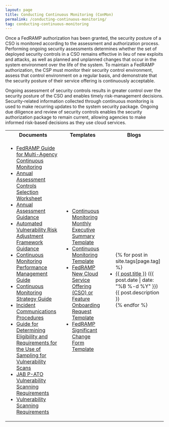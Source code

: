 ```yaml
---
layout: page
title: Conducting Continuous Monitoring (ConMon)
permalink: /conducting-continuous-monitoring/
tag: conducting-continuous-monitoring
---
```

Once a FedRAMP authorization has been granted, the security posture of a CSO is monitored according to the assessment and authorization process. Performing ongoing security assessments determines whether the set of deployed security controls in a CSO remains effective in lieu of new exploits and attacks, as well as planned and unplanned changes that occur in the system environment over the life of the system. To maintain a FedRAMP authorization, the CSP must monitor their security control environment, assess that control environment on a regular basis, and demonstrate that the security posture of their service offering is continuously acceptable.
<p>Ongoing assessment of security controls results in greater control over the security posture of the CSO and enables timely risk-management decisions. Security-related information collected through continuous monitoring is used to make recurring updates to the system security package. Ongoing due diligence and review of security controls enables the security authorization package to remain current, allowing agencies to make informed risk-based decisions as they use cloud services.</p>

<table>
<tr>
<th>Documents</th>
<th>Templates</th>
<th>Blogs</th>
</tr>
<td>
<ul>
<li><a href="{{site.baseurl}}/assets/resources/documents/Agency_Guide_for_Multi-Agency_Continuous_Monitoring.pdf">FedRAMP Guide for Multi-Agency Continuous Monitoring</a></li>
<li><a href="{{site.baseurl}}/assets/resources/documents/CSP_Annual_Assessment_Controls_Selection_Worksheet.xlsx">Annual Assessment Controls Selection Worksheet</a></li>
<li><a href="{{site.baseurl}}/assets/resources/documents/CSP_Annual_Assessment_Guidance.pdf">Annual Assessment Guidance</a></li>
<li><a href="{{site.baseurl}}/assets/resources/documents/CSP_Automated_Vulnerability_Risk_Adjustment_Framework.pdf">Automated Vulnerability Risk Adjustment Framework Guidance</a></li>  
<li><a href="{{site.baseurl}}/assets/resources/documents/CSP_Continuous_Monitoring_Performance_Management_Guide.pdf">Continuous Monitoring Performance Management Guide</a></li> 
<li><a href="{{site.baseurl}}/assets/resources/documents/CSP_Continuous_Monitoring_Strategy_Guide.pdf">Continuous Monitoring Strategy Guide</a></li>
<li><a href="{{site.baseurl}}/assets/resources/documents/CSP_Incident_Communications_Procedures.pdf">Incident Communications Procedures</a></li>
<li><a href="{{site.baseurl}}/assets/resources/documents/CSP_Vulnerability_Scan_Requirements_Using_Sampling.pdf">Guide for Determining Eligibility and Requirements for the Use of Sampling for Vulnerability Scans</a></li>
<li><a href="{{site.baseurl}}/assets/resources/documents/CSP_JAB_P-ATO_Vulnerability_Scan_Requirements_Guide.pdf">JAB P-ATO Vulnerability Scanning Requirements</a></li>
<li><a href="{{site.baseurl}}/assets/resources/documents/CSP_Vulnerability_Scanning_Requirements.pdf">Vulnerability Scanning Requirements</a></li>
</ul>
</td>
<td>
<ul>
<li><a href="{{site.baseurl}}/assets/resources/templates/FedRAMP-Continuous-Monitoring-Monthly-Executive-Summary-Template.xlsx">Continuous Monitoring Monthly Executive Summary Template</a></li>
<li><a href="{{site.baseurl}}/assets/resources/templates/FedRAMP-Continuous-Monitoring-Template.xlsx">Continuous Monitoring Template</a></li>
<li><a href="{{site.baseurl}}/assets/resources/templates/FedRAMP-New-CSO-or-Feature-Onboarding-Request-Template.docx">FedRAMP New Cloud Service Offering (CSO) or Feature Onboarding Request Template</a></li>
<li><a href="{{site.baseurl}}/assets/resources/templates/FedRAMP-Significant-Change-Form-Template.pdf">FedRAMP Significant Change Form Template</a></li>  
</ul>
</td>
<td>
<ul>
{% for post in site.tags[page.tag] %}
  <li><a href="{{ post.url }}">{{ post.title }}</a> ({{ post.date | date: "%B %-d %Y" }})<br>
    {{ post.description }}
  </li>
{% endfor %}
</ul>
</td>

